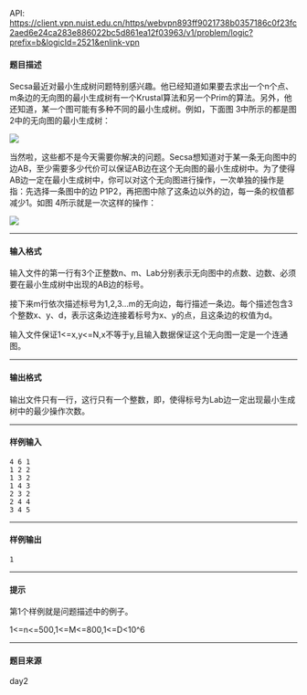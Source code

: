 API: https://client.vpn.nuist.edu.cn/https/webvpn893ff9021738b0357186c0f23fc2aed6e24ca283e886022bc5d861ea12f03963/v1/problem/logic?prefix=b&logicId=2521&enlink-vpn

#### 题目描述

Secsa最近对最小生成树问题特别感兴趣。他已经知道如果要去求出一个n个点、m条边的无向图的最小生成树有一个Krustal算法和另一个Prim的算法。另外，他还知道，某一个图可能有多种不同的最小生成树。例如，下面图 3中所示的都是图 2中的无向图的最小生成树：

![](../file/2521_0.jpg)

当然啦，这些都不是今天需要你解决的问题。Secsa想知道对于某一条无向图中的边AB，至少需要多少代价可以保证AB边在这个无向图的最小生成树中。为了使得AB边一定在最小生成树中，你可以对这个无向图进行操作，一次单独的操作是指：先选择一条图中的边 P1P2，再把图中除了这条边以外的边，每一条的权值都减少1。如图 4所示就是一次这样的操作：

![](../file/2521_1.jpg)

---

#### 输入格式

输入文件的第一行有3个正整数n、m、Lab分别表示无向图中的点数、边数、必须要在最小生成树中出现的AB边的标号。

接下来m行依次描述标号为1,2,3…m的无向边，每行描述一条边。每个描述包含3个整数x、y、d，表示这条边连接着标号为x、y的点，且这条边的权值为d。

输入文件保证1<=x,y<=N,x不等于y,且输入数据保证这个无向图一定是一个连通图。

---

#### 输出格式

输出文件只有一行，这行只有一个整数，即，使得标号为Lab边一定出现最小生成树中的最少操作次数。

---

#### 样例输入
```
4 6 1
1 2 2
1 3 2
1 4 3
2 3 2
2 4 4
3 4 5

```

---

#### 样例输出
```
1
```

---

#### 提示

第1个样例就是问题描述中的例子。

1<=n<=500,1<=M<=800,1<=D<10^6

---

#### 题目来源

day2